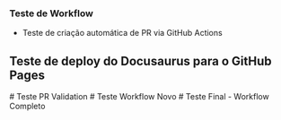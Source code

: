 ### Teste de Workflow
- Teste de criação automática de PR via GitHub Actions

## Teste de deploy do Docusaurus para o GitHub Pages
#   T e s t e   P R   V a l i d a t i o n  
 #   T e s t e   W o r k f l o w   N o v o  
 #   T e s t e   F i n a l   -   W o r k f l o w   C o m p l e t o  
 